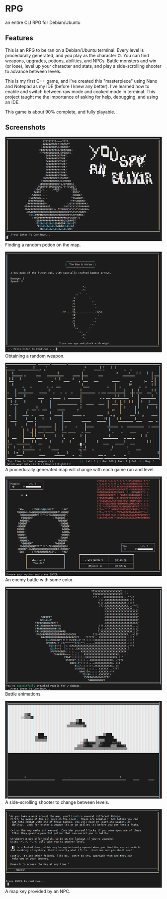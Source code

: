 # RPG
an entire CLI RPG for Debian/Ubuntu

## Features
This is an RPG to be ran on a Debian/Ubuntu terminal.  Every level is procedurally generated, and you play as the character ¤.  You can find weapons, upgrades, potions, abilities, and NPCs.  Battle monsters and win (or lose), level up your character and stats, and play a side-scrolling shooter to advance between levels.

This is my first C++ game, and I've created this "masterpiece" using Nano and Notepad as my IDE (before I knew any better).  I've learned how to enable and switch between raw mode and cooked mode in terminal.  This project taught me the importance of asking for help, debugging, and using an IDE.

This game is about 90% complete, and fully playable.

## Screenshots

![Finding a potion](001.PNG)
Finding a random potion on the map.

![Obtaining a weapon](002.PNG)
Obtaining a random weapon.

![Procedurally generated map](003.PNG)
A procedurally generated map will change with each game run and level.

![An enemy fight](004.PNG)
An enemy battle with some color.

![Battle animations](005.PNG)
Battle animations.

![Sidescrolling shooter](006.PNG)
A side-scrolling shooter to change between levels.

![Key](007.PNG)
A map key provided by an NPC.